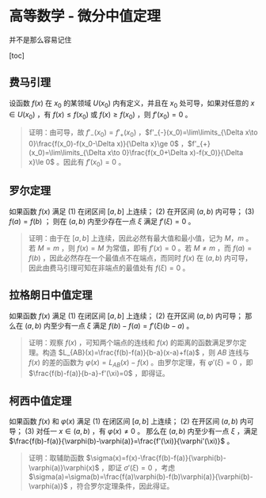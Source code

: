 # 高等数学 - 微分中值定理

并不是那么容易记住

[toc]

## 费马引理

设函数 $f(x)$ 在 $x_0$ 的某领域 $U(x_0)$ 内有定义，并且在 $x_0$ 处可导，如果对任意的 $x\in U(x_0)$ ，有 $f(x)\le f(x_0)$ 或 $f(x)\ge f(x_0)$ ，则 $f'(x_0)=0$ 。

> 证明：由可导，故 $f'_{-}(x_0)=f'_{+}(x_0)$ ，$f'_{-}(x_0)=\lim\limits_{\Delta x\to 0}\frac{f(x_0)-f(x_0-\Delta x)}{\Delta x}\ge 0$ ，$f'_{+}(x_0)=\lim\limits_{\Delta x\to 0}\frac{f(x_0+\Delta x)-f(x_0)}{\Delta x}\le 0$ 。因此有 $f'(x_0)=0$ 。

## 罗尔定理

如果函数 $f(x)$ 满足
(1) 在闭区间 $[a,b]$ 上连续；
(2) 在开区间 $(a,b)$ 内可导；
(3) $f(a)=f(b)$ ；
则在 $(a,b)$ 内至少存在一点 $\xi$ 满足 $f'(\xi)=0$ 。

> 证明：由于在 $[a,b]$ 上连续，因此必然有最大值和最小值，记为 $M$，$m$ 。若 $M=m$ ，则 $f(x)=M$ 为常值，即有 $f'(x)=0$ 。若 $M\ne m$ ，而 $f(a)=f(b)$ ，因此必然存在一个最值点不在端点，而同时 $f(x)$ 在 $(a,b)$ 内可导，因此由费马引理可知在非端点的最值处有 $f(\xi)=0$ 。

## 拉格朗日中值定理

如果函数 $f(x)$ 满足
(1) 在闭区间 $[a,b]$ 上连续；
(2) 在开区间 $(a,b)$ 内可导；
那么在 $(a,b)$ 内至少有一点 $\xi$ 满足 $f(b)-f(a)=f'(\xi)(b-a)$ 。

> 证明：观察 $f(x)$ ，可知两个端点的连线和 $f(x)$ 的距离的函数满足罗尔定理。构造 $L_{AB}(x)=\frac{f(b)-f(a)}{b-a}(x-a)+f(a)$ ，则 $AB$ 连线与 $f(x)$ 的差的函数为 $\varphi(x)=L_{AB}(x)-f(x)$ 。由罗尔定理，有 $\varphi'(\xi)=0$ ，即 $\frac{f(b)-f(a)}{b-a}-f'(\xi)=0$ ，即得证。

## 柯西中值定理

如果函数 $f(x)$ 和 $\varphi(x)$ 满足
(1) 在闭区间 $[a,b]$ 上连续；
(2) 在开区间 $(a,b)$ 内可导；
(3) 对任一 $x\in (a,b)$ ，有 $\varphi(x) \ne 0$ 。
那么在 $(a,b)$ 内至少有一点 $\xi$ ，满足 $\frac{f(b)-f(a)}{\varphi(b)-\varphi(a)}=\frac{f'(\xi)}{\varphi'(\xi)}$ 。

> 证明：取辅助函数 $\sigma(x)=f(x)-\frac{f(b)-f(a)}{\varphi(b)-\varphi(a)}\varphi(x)$ ，即证 $\sigma'(\xi)=0$ ，考虑 $\sigma(a)=\sigma(b)=\frac{f(a)\varphi(b)-f(b)\varphi(a)}{\varphi(b)-\varphi(a)}$ ，符合罗尔定理条件，因此得证。